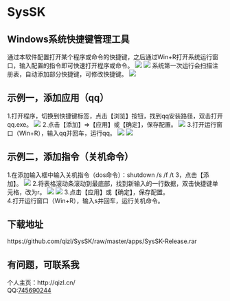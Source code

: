 # SysSK
<h2>Windows系统快捷键管理工具</h2>   
通过本软件配置打开某个程序或命令的快捷键，之后通过Win+R打开系统运行窗口，输入配置的指令即可快速打开程序或命令。  
<img src="https://raw.githubusercontent.com/qizl/SysSK/master/imgs/4.png" >  
<img src="https://raw.githubusercontent.com/qizl/SysSK/master/imgs/5.png">  
系统第一次运行会扫描注册表，自动添加部分快捷键，可修改快捷键。  
<img src="https://raw.githubusercontent.com/qizl/SysSK/master/imgs/1.png" >  
<h2>示例一，添加应用（qq）</h2>  
1.打开程序，切换到快捷键标签，点击【浏览】按钮，找到qq安装路径，双击打开qq.exe。  
<img src="https://raw.githubusercontent.com/qizl/SysSK/master/imgs/2.png">  
2.点击【添加】=>【应用】或【确定】，保存配置。  
<img src="https://raw.githubusercontent.com/qizl/SysSK/master/imgs/3.png">  
3.打开运行窗口（Win+R），输入qq并回车，运行qq。  
<img src="https://raw.githubusercontent.com/qizl/SysSK/master/imgs/4.png">  
<img src="https://raw.githubusercontent.com/qizl/SysSK/master/imgs/5.png">  
<h2>示例二，添加指令（关机命令）</h2>  
1.在添加输入框中输入关机指令（dos命令）：shutdown /s /f /t 3，点击【添加】。  
<img src="https://raw.githubusercontent.com/qizl/SysSK/master/imgs/9.png">  
2.将表格滚动条滚动到最底部，找到新输入的一行数据，双击快捷键单元格，改为r。  
<img src="https://raw.githubusercontent.com/qizl/SysSK/master/imgs/7.png">    
<img src="https://raw.githubusercontent.com/qizl/SysSK/master/imgs/8.png">   
3.点击【应用】或【确定】，保存配置。<br/>  
4.打开运行窗口（Win+R），输入s并回车，运行关机命令。    
<h2>下载地址</h2>  
https://github.com/qizl/SysSK/raw/master/apps/SysSK-Release.rar  
<h2>有问题，可联系我</h2>  
个人主页：http://qizl.cn/<br/>  
QQ:<a target="_blank" href="http://wpa.qq.com/msgrd?v=3&amp;uin=745690244&amp;site=qq&amp;menu=yes">745690244</a>
